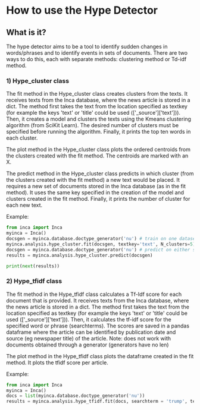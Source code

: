 # How to use the Hype Detector

## What is it?

The hype detector aims to be a tool to identify sudden changes in words/phrases and to identify events in sets of documents. There are two ways to do this, each with separate methods: clustering method or Td-idf method.

### 1) Hype_cluster class

The fit method in the Hype_cluster class creates clusters from the texts. It receives texts from the Inca database, where the news article is stored in a dict. The method first takes the text from the location specified as textkey (for example the keys 'text' or 'title' could be used (['_source']['text'])). Then, it creates a model and clusters the texts using the Kmeans clustering algorithm (from SciKit Learn). The desired number of clusters must be specified before running the algorithm. Finally, it prints the top ten words in each cluster.

The plot method in the Hype_cluster class plots the ordered centroids from the clusters created with the fit method. The centroids are marked with an X.

The predict method in the Hype_cluster class predicts in which cluster (from the clusters created with the fit method) a new text would be placed. It requires a new set of documents stored in the Inca database (as in the fit method). It uses the same key specified in the creation of the model and clusters created in the fit method. Finally, it prints the number of cluster for each new text.

Example:
```python
from inca import Inca
myinca = Inca()
docsgen = myinca.database.doctype_generator('nu') # train on one dataset
myinca.analysis.hype_cluster.fit(docsgen, textkey='text', N_clusters=5)
docsgen = myinca.database.doctype_generator('nu') # predict on either same or other dataset
results = myinca.analysis.hype_cluster.predict(docsgen)

print(next(results))
```


### 2) Hype_tfidf class

The fit method in the Hype_tfidf class calculates a Tf-Idf score for each document that is provided. It receives texts from the Inca database, where the news article is stored in a dict. The method first takes the text from the location specified as textkey (for example the keys 'text' or 'title' could be used (['_source']['text'])). Then, it calculates the tf-idf score for the specified word or phrase (searchterms). The scores are saved in a pandas dataframe where the article can be identified by publication date and source (eg newspaper title) of the article.
Note: does not work with documents obtained through a generator (generators have no len)

The plot method in the Hype_tfidf class plots the dataframe created in the fit method. It plots the tfidf score per article. 


Example:

```python
from inca import Inca
myinca = Inca()
docs = list(myinca.database.doctype_generator('nu'))
results = myinca.analysis.hype_tfidf.fit(docs, searchterm = 'trump', textkey='text')

```
